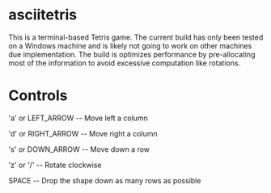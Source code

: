 # asciitetris

This is a terminal-based Tetris game.
The current build has only been tested on a Windows machine and is likely not going to work on other machines due implementation.
The build is optimizes performance by pre-allocating most of the information to avoid excessive computation like rotations.

# Controls

'a' or LEFT_ARROW   --  Move left a column

'd' or RIGHT_ARROW  --  Move right a column

's' or DOWN_ARROW   --  Move down a row

'z' or '/'          --  Rotate clockwise

SPACE               --  Drop the shape down as many rows as possible
